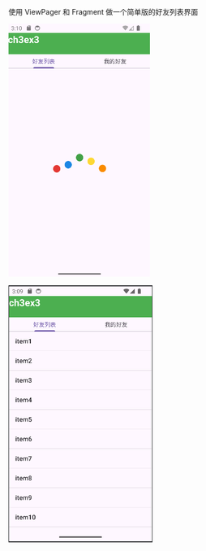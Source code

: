 使用 ViewPager 和 Fragment 做一个简单版的好友列表界面

![image-20240511231108700](readme.assets/image-20240511231108700.png)

![image-20240511231007065](readme.assets/image-20240511231007065.png)